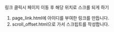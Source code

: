 링크 클릭시 페이지 이동 후 해당 위치로 스크롤 되게 하기

1. page_link.html에 아이디를 부여한 링크를 만듭니다.
2. scroll_offset.html으로 가서 스크립트를 작성합니다.

